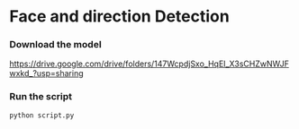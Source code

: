 # Face and direction Detection

### Download the model
https://drive.google.com/drive/folders/147WcpdjSxo_HqEI_X3sCHZwNWJFwxkd_?usp=sharing

### Run the script
`python script.py`
